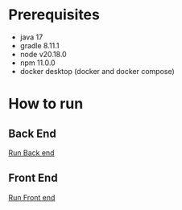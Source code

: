 # Prerequisites

- java 17
- gradle 8.11.1
- node v20.18.0
- npm 11.0.0
- docker desktop (docker and docker compose)

# How to run
## Back End
[Run Back end](quiz/DEVSETUP.md)

## Front End
[Run Front end](quiz-app/README.md)